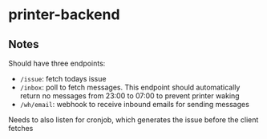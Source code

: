 # printer-backend

## Notes

Should have three endpoints:

* `/issue`: fetch todays issue
* `/inbox`: poll to fetch messages. This endpoint should automatically return no messages from 23:00 to 07:00 to prevent printer waking
* `/wh/email`: webhook to receive inbound emails for sending messages

Needs to also listen for cronjob, which generates the issue before the client fetches